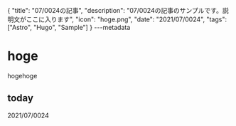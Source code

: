 {
  "title": "07/0024の記事",
  "description": "07/0024の記事のサンプルです。説明文がここに入ります",
  "icon": "hoge.png",
  "date": "2021/07/0024",
  "tags": ["Astro", "Hugo", "Sample"]
}
---metadata

# hoge
hogehoge

## today
2021/07/0024